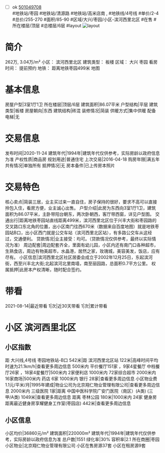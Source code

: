- [ ] ok [501049708](https://bj.5i5j.com/ershoufang/501049708.html)  
 #地铁站/枣园 #地铁站/清源路 #地铁站/高米店南 ,  #地铁线/4号线
#单价/2-4 #总价/255-270 #面积/85-90   #区域/大兴/枣园/小区-滨河西里北区 #在售 #所在楼层/顶层 #总楼层/6层 #layout 
![layout](http://image2a.5i5j.com/scm/HOUSE_CUSTOMER/302d16a1554f4ddabb86e716f77bd360.jpg_P5.jpg) 
# 简介 
 262万,  3.04万/m² 
小区： 滨河西里北区
建筑类型： 板楼
区域： 大兴 枣园
看房时间： 提前预约
地铁： 距离地铁枣园499米 地图
# 基本信息 
 房屋户型|3室1厅1卫
所在楼层|顶层/6层
建筑面积|86.07平米
户型结构|平层
建筑类型|板楼
房屋朝向|东西
建筑结构|砖混
装修情况|简装
供暖方式|集中供暖
配备电梯|无
# 交易信息 
 发布时间|2020-11-24
建筑年代|1994年|建筑年代仅供参考，实际房龄以政府信息为准
产权性质|商品房
规划用途|普通住宅
上次交易|2016-04-18
购房年限|满五年
共有情况|单独所有
抵押情况|无
房本备件|已上传房本照片
# 交易特色 
 核心卖点|简装三居，业主买过来一直自住，房子保持的很好，要求不高可以直接拎包入住，看房方便，业主诚心出售。
户型介绍|此房为东西向3室1厅1卫，建筑面积为86.07平米，主卧带阳台朝东，两次卧朝西，客厅带西窗，详见户型图。
交通出行|距离地铁枣园站直线距离499米，滨河西里北区位于兴丰大街和枣园路的交叉路口东北角的位置，出小区南门往西670米（数据来自百度地图）就是地铁枣园站B口，出小区西门就是公交车站（滨河西里北区站），有多路公交车从这经过，交通便利。
贷款情况|业主接受：均可。（贷款情况仅供参考，最终以实际情况为准）
周边配套|周边配套齐全，里面有幼儿园，小区内还有南门口各种超市，生熟食店，周边有物美超市，水晶港，居然之家，玫瑰城，美容美发，饭店，应有尽有。
小区信息|滨河西里北区社区居委会成立于2002年12月25日，东起滨河街，西至兴丰北大街;北起滨河北里南墙，南至丽园路，总面积0.7平方公里。
权属抵押|此房本产权清晰，随时配合签约。
# 带看 
 2021-08-14|最近带看	 1|次|近30天带看	 1|次|累计带看
# 小区 滨河西里北区
## 小区指数 
 距 大兴线,4号线 枣园地铁站-B口 542米|距 滨河西里北区站 122米|高峰时间平均时速为21.1km/h|查看更多周边信息
500米内 平价餐厅151家 ，9家4星餐厅
中档餐厅26家 ，18家4星餐厅|500米内 2家便利店
1000米内 72家综合超市
2000米内 16家商场|500米内 药店 6家
1000米内 银行 28家|查看更多周边信息
小区物业费1.1元/平米/月|1995年建成|物业公司为北京翔仁物业管理有限公司|查看更多周边信息
2000米内 三级医院 1家|距离 中国中医科学院广安门医院（南区）(A类) (三甲/A类) 1049米|查看更多周边信息
距离 枣林公园 180米|1000米内 24家 健身房
距离最近健身房享耀健身工作室(枣园店) 442米|查看更多周边信息
## 小区信息 
 小区均价|36860元/m²
建筑面积|220000m²
建筑年代|1994年|建筑年代仅供参考，实际房龄以政府信息为准
总户数|1551
绿化率|30%
容积率|2.1
所在商圈|枣园
小区物业|北京翔仁物业管理有限公司
小区在售房源37套
小区在租房源9套
